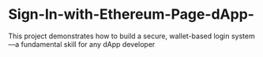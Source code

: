# Sign-In-with-Ethereum-Page-dApp-
This project demonstrates how to build a secure, wallet-based login system—a fundamental skill for any dApp developer
